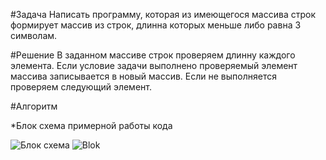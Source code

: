 #Задача
Написать программу, которая из имеющегося массива строк формирует массив из строк, длинна которых меньше либо равна 3 символам.

#Решение
В заданном массиве строк проверяем длинну каждого элемента. Если условие задачи выполнено проверяемый элемент массива записывается в новый массив. Если не выполняется проверяем следующий элемент.

#Алгоритм

*Блок схема примерной работы кода

![Блок схема](Blok.jpg)
![Blok](https://user-images.githubusercontent.com/122912162/224818646-5485eaab-bdf3-4d32-980d-0f4141d5fcf4.jpg)
